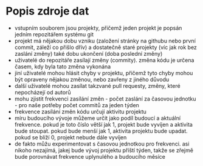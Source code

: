 # Popis zdroje dat

- vstupním souborem jsou projekty, přičemž jeden projekt je popsán jedním repozitářem systému git
- projekt má nějakou dobu vzniku (založení stránky na githubu nebo první commit, záleží co přišlo dřív) a dostatečně staré projekty (víc jak rok bez zaslání změny) také dobu ukončení (doba poslední změny)
- uživatelé do repozitáře zasílají změny (commity). změna kódu je určena časem, kdy byla tato změna vykonána
- jiní uživatelé mohou hlásit chyby v projektu, přičemž tyto chyby mohou být opraveny nějakou změnou, nebo zavřeny z jiného důvodu
- další uživatelé mohou zasílat takzvané pull requesty, změny, které nepocházejí od autorů
- mohu zjistit frekvenci zasílání změn - počet zaslání za časovou jednotku - pro naše potřeby počet commitů za jeden týden
- frekvence zasílání změn kódu určují aktivitu projektu
- míru budoucího vývoje můžeme určit jako podíl budoucí a aktuální frekvence. pokud je toto číslo větší jak 1, projekt bude vyvíjen a aktivita bude stoupat. pokud bude menší jak 1, aktivita projektu bude upadat. pokud se blíží 0, projekt nebude dále vyvíjen
- de fakto můžu experimentovat s časovou jednotkou pro frekvenci. asi nikoho nezajímá, jakej bude vývoj projektu příští týden, takže se zřejmě bude porovnávat frekvence uplynulého a budoucího měsíce
